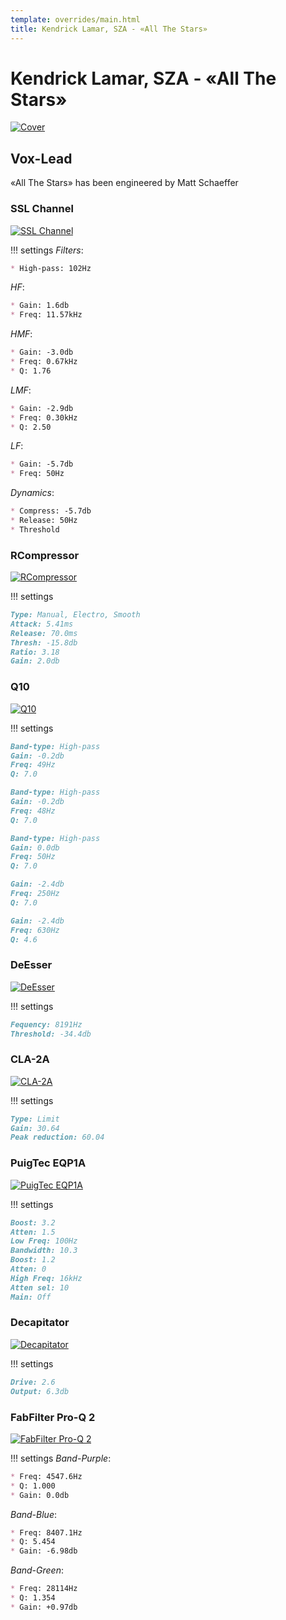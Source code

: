```yaml
---
template: overrides/main.html
title: Kendrick Lamar, SZA - «All The Stars»
---
```


# Kendrick Lamar, SZA - «All The Stars»

[![Cover][1]][1]

  [1]: assets/images/chains/kendrick-lamar-sza-all-the-stars/cover.png

## Vox-Lead

«All The Stars» has been engineered by Matt Schaeffer

### SSL Channel

[![SSL Channel][2]][2]

  [2]: assets/images/chains/kendrick-lamar-sza-all-the-stars/sslchannel.png

!!! settings
_Filters_:
``` markdown
* High-pass: 102Hz
```
_HF_:
``` markdown
* Gain: 1.6db
* Freq: 11.57kHz
```
_HMF_:
``` markdown
* Gain: -3.0db
* Freq: 0.67kHz
* Q: 1.76
```
_LMF_:
``` markdown
* Gain: -2.9db
* Freq: 0.30kHz
* Q: 2.50
```
_LF_:
``` markdown
* Gain: -5.7db
* Freq: 50Hz
```
_Dynamics_:
``` markdown
* Compress: -5.7db
* Release: 50Hz
* Threshold
```

### RCompressor

[![RCompressor][3]][3]

  [3]: assets/images/chains/kendrick-lamar-sza-all-the-stars/rcompressor.png

!!! settings
``` markdown
Type: Manual, Electro, Smooth
Attack: 5.41ms
Release: 70.0ms
Thresh: -15.8db
Ratio: 3.18
Gain: 2.0db
```

### Q10

[![Q10][4]][4]

  [4]: assets/images/chains/kendrick-lamar-sza-all-the-stars/q10.png

!!! settings
``` markdown
Band-type: High-pass
Gain: -0.2db
Freq: 49Hz
Q: 7.0
```
``` markdown
Band-type: High-pass
Gain: -0.2db
Freq: 48Hz
Q: 7.0
```
``` markdown
Band-type: High-pass
Gain: 0.0db
Freq: 50Hz
Q: 7.0
```
``` markdown
Gain: -2.4db
Freq: 250Hz
Q: 7.0
```
``` markdown
Gain: -2.4db
Freq: 630Hz
Q: 4.6
```

### DeEsser

[![DeEsser][5]][5]

  [5]: assets/images/chains/kendrick-lamar-sza-all-the-stars/deesser.png

!!! settings
``` markdown
Fequency: 8191Hz
Threshold: -34.4db
```

### CLA-2A

[![CLA-2A][6]][6]

  [6]: assets/images/chains/kendrick-lamar-sza-all-the-stars/cla2a.png

!!! settings
``` markdown
Type: Limit
Gain: 30.64
Peak reduction: 60.04
```

### PuigTec EQP1A

[![PuigTec EQP1A][7]][7]

  [7]: assets/images/chains/kendrick-lamar-sza-all-the-stars/puigtecheqp1a.png

!!! settings
``` markdown
Boost: 3.2
Atten: 1.5
Low Freq: 100Hz
Bandwidth: 10.3
Boost: 1.2
Atten: 0
High Freq: 16kHz
Atten sel: 10
Main: Off
```

### Decapitator

[![Decapitator][8]][8]

  [8]: assets/images/chains/kendrick-lamar-sza-all-the-stars/decapitator.png

!!! settings
``` markdown
Drive: 2.6
Output: 6.3db
```

### FabFilter Pro-Q 2

[![FabFilter Pro-Q 2][9]][9]

  [9]: assets/images/chains/kendrick-lamar-sza-all-the-stars/fabfilterproq2.png

!!! settings
_Band-Purple_:
``` markdown
* Freq: 4547.6Hz
* Q: 1.000
* Gain: 0.0db
```
_Band-Blue_:
``` markdown
* Freq: 8407.1Hz
* Q: 5.454
* Gain: -6.98db
```
_Band-Green_:
``` markdown
* Freq: 28114Hz
* Q: 1.354
* Gain: +0.97db
```

[^1]:
    Always remember that these presets are not 100% suitable for your vocal abilities.
[^2]:
    This material has been published for informational purposes only.
